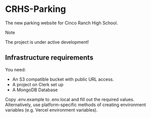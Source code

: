 # CRHS-Parking

The new parking website for Cinco Ranch High School.

> [!NOTE]  
> The project is under active development!

## Infrastructure requirements

You need:

- An S3 compatible bucket with public URL access.
- A project on Clerk set up
- A MongoDB Database

Copy .env.example to .env.local and fill out the required values. Alternatively, use platform-specific methods of creating environment variables (e.g. Vercel environment variables).
